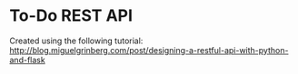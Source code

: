 # To-Do REST API

Created using the following tutorial: http://blog.miguelgrinberg.com/post/designing-a-restful-api-with-python-and-flask
